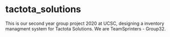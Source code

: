 # tactota_solutions
This is our second year group project 2020 at UCSC, designing a inventory managment system for Tactota Solutions.
We are TeamSprinters - Group32.
